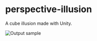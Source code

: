 # perspective-illusion
A cube illusion made with Unity.

![Output sample](https://raw.githubusercontent.com/salih-demir/perspective-illusion/master/illusion.gif)
